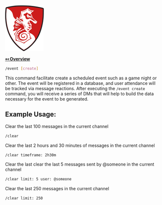 ![Logo](../img/logo.png "Logo")

**[↤ Overview](../README.md)**

```bash
/event [create]
```

This command facilitate create a scheduled event such as a game night or other. The event will be registered in a database,
and user attendance will be tracked via message reactions. After executing the `/event create` command, you will receive a
series of DMs that will help to build the data necessary for the event to be generated.

Example Usage:
---

Clear the last 100 messages in the current channel

```bash
/clear
```

Clear the last 2 hours and 30 minutes of messages in the current channel

```bash
/clear timeframe: 2h30m
```

Clear the last clear the last 5 messages sent by @someone in the current channel

```bash
/clear limit: 5 user: @someone
```

Clear the last 250 messages in the current channel

```bash
/clear limit: 250
```